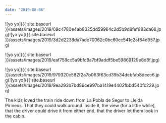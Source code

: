 ```yaml
---
date: "2019-08-08"
---
```


![yo yo]({{ site.baseurl }}/assets/images/2019/09c4780e4ab8325dd59984c2d5b9d8fef883da68.jpg)![yo yo]({{ site.baseurl }}/assets/images/2019/3d2d2238da7ade70062c0bc60cc541e2af64d957.jpg)

![yo yo]({{ site.baseurl }}/assets/images/2019/eaf758cc5a9bfc8a7bf9addf5be59869129e8d8f.jpg)

![yo yo]({{ site.baseurl }}/assets/images/2019/979320c582f2a7b063f63cd39b34debfab8deec6.jpg)![yo yo]({{ site.baseurl }}/assets/images/2019/9ea293b7bd89ce997ba1419e4402fbbd540fc229.jpg)

The kids loved the train ride down from La Pobla de Segur to Lleida Pirineus. That they could walk around inside it, the view (for a little while), that the driver could drive it from either end, that the driver let them look in the cabin.
